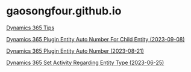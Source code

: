 # gaosongfour.github.io

[Dynamics 365 Tips](Blog/001-Dynamics365-CRM/Dynamics365Tips.md)

[Dynamics 365 Plugin Entity Auto Number For Child Entity (2023-09-08)](Blog/001-Dynamics365-CRM/Plugin-EntityAutoNumber-ChildEntity.md)

[Dynamics 365 Plugin Entity Auto Number (2023-08-21)](Blog/001-Dynamics365-CRM/Plugin-EntityAutoNumber.md)

[Dynamics 365 Set Activity Regarding Entity Type (2023-06-25)](Blog/001-Dynamics365-CRM/Dynamics365-SetActivityRegardingEntityType.md)